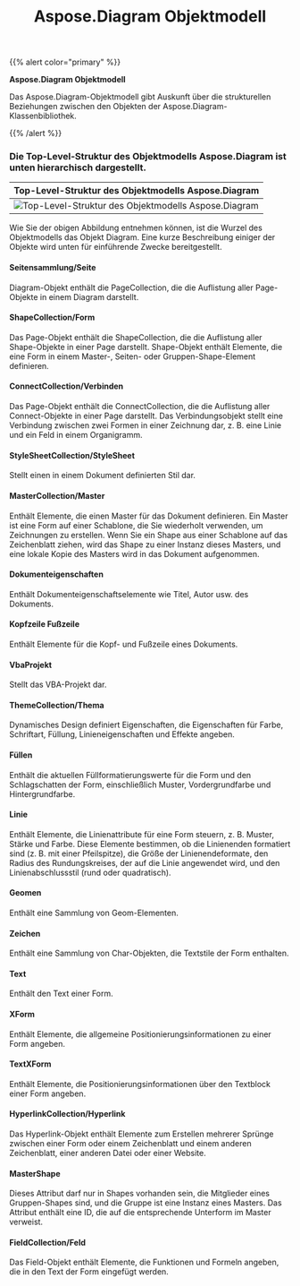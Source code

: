 ﻿---
title: Aspose.Diagram Objektmodell
linktitle: Aspose.Diagram Objektmodell
type: docs
description: Das Aspose.Diagram-Objektmodell gibt Auskunft über die strukturellen Beziehungen zwischen den Objekten der Aspose.Diagram-Klassenbibliothek.
weight: 20
url: /de/net/object_model
---
{{% alert color="primary" %}} 

**Aspose.Diagram Objektmodell**

Das Aspose.Diagram-Objektmodell gibt Auskunft über die strukturellen Beziehungen zwischen den Objekten der Aspose.Diagram-Klassenbibliothek.

{{% /alert %}} 

### Die Top-Level-Struktur des Objektmodells Aspose.Diagram ist unten hierarchisch dargestellt.

|**Top-Level-Struktur des Objektmodells Aspose.Diagram**|
|:- |
|![Top-Level-Struktur des Objektmodells Aspose.Diagram](diagram-classes.png)|

Wie Sie der obigen Abbildung entnehmen können, ist die Wurzel des Objektmodells das Objekt Diagram. Eine kurze Beschreibung einiger der Objekte wird unten für einführende Zwecke bereitgestellt.

#### **Seitensammlung/Seite**

Diagram-Objekt enthält die PageCollection, die die Auflistung aller Page-Objekte in einem Diagram darstellt.

#### **ShapeCollection/Form**

Das Page-Objekt enthält die ShapeCollection, die die Auflistung aller Shape-Objekte in einer Page darstellt. Shape-Objekt enthält Elemente, die eine Form in einem Master-, Seiten- oder Gruppen-Shape-Element definieren.

#### **ConnectCollection/Verbinden**

Das Page-Objekt enthält die ConnectCollection, die die Auflistung aller Connect-Objekte in einer Page darstellt. Das Verbindungsobjekt stellt eine Verbindung zwischen zwei Formen in einer Zeichnung dar, z. B. eine Linie und ein Feld in einem Organigramm.

#### **StyleSheetCollection/StyleSheet**

Stellt einen in einem Dokument definierten Stil dar.

#### **MasterCollection/Master**

Enthält Elemente, die einen Master für das Dokument definieren. Ein Master ist eine Form auf einer Schablone, die Sie wiederholt verwenden, um Zeichnungen zu erstellen. Wenn Sie ein Shape aus einer Schablone auf das Zeichenblatt ziehen, wird das Shape zu einer Instanz dieses Masters, und eine lokale Kopie des Masters wird in das Dokument aufgenommen.

#### **Dokumenteigenschaften**

Enthält Dokumenteigenschaftselemente wie Titel, Autor usw. des Dokuments.

#### **Kopfzeile Fußzeile**

Enthält Elemente für die Kopf- und Fußzeile eines Dokuments.

#### **VbaProjekt**

Stellt das VBA-Projekt dar.

#### **ThemeCollection/Thema**

Dynamisches Design definiert Eigenschaften, die Eigenschaften für Farbe, Schriftart, Füllung, Linieneigenschaften und Effekte angeben.

#### **Füllen**

Enthält die aktuellen Füllformatierungswerte für die Form und den Schlagschatten der Form, einschließlich Muster, Vordergrundfarbe und Hintergrundfarbe.

#### **Linie**

Enthält Elemente, die Linienattribute für eine Form steuern, z. B. Muster, Stärke und Farbe. Diese Elemente bestimmen, ob die Linienenden formatiert sind (z. B. mit einer Pfeilspitze), die Größe der Linienendeformate, den Radius des Rundungskreises, der auf die Linie angewendet wird, und den Linienabschlussstil (rund oder quadratisch).

#### **Geomen**

Enthält eine Sammlung von Geom-Elementen.

#### **Zeichen**

Enthält eine Sammlung von Char-Objekten, die Textstile der Form enthalten.

#### **Text**

Enthält den Text einer Form.

#### **XForm**

Enthält Elemente, die allgemeine Positionierungsinformationen zu einer Form angeben.

#### **TextXForm**

Enthält Elemente, die Positionierungsinformationen über den Textblock einer Form angeben.

#### **HyperlinkCollection/Hyperlink**

Das Hyperlink-Objekt enthält Elemente zum Erstellen mehrerer Sprünge zwischen einer Form oder einem Zeichenblatt und einem anderen Zeichenblatt, einer anderen Datei oder einer Website.

#### **MasterShape**

Dieses Attribut darf nur in Shapes vorhanden sein, die Mitglieder eines Gruppen-Shapes sind, und die Gruppe ist eine Instanz eines Masters. Das Attribut enthält eine ID, die auf die entsprechende Unterform im Master verweist.

#### **FieldCollection/Feld**

Das Field-Objekt enthält Elemente, die Funktionen und Formeln angeben, die in den Text der Form eingefügt werden.
